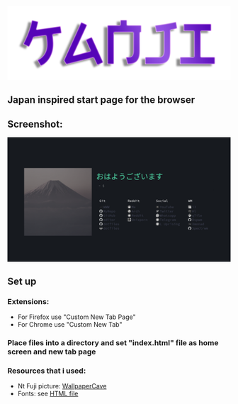 ![bg](bg.png)

## Japan inspired start page for the browser

## Screenshot:
![screen](screen.png)

## Set up

### Extensions:
* For Firefox use "Custom New Tab Page"
* For Chrome use "Custom New Tab"

### Place files into a directory and set "index.html" file as home screen and new tab page

### Resources that i used:
* Nt Fuji picture: [WallpaperCave](https://wallpapercave.com/mt-fuji-wallpaper)
* Fonts: see [HTML file](https://github.com/Alededorigo/Kanji/blob/main/index.html)

